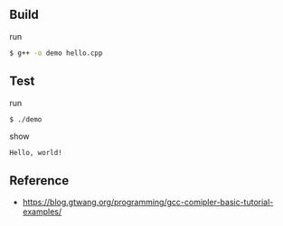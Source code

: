 

## Build

run

``` sh
$ g++ -o demo hello.cpp
```

## Test

run

``` sh
$ ./demo
```

show

```
Hello, world!
```


## Reference

* https://blog.gtwang.org/programming/gcc-comipler-basic-tutorial-examples/

